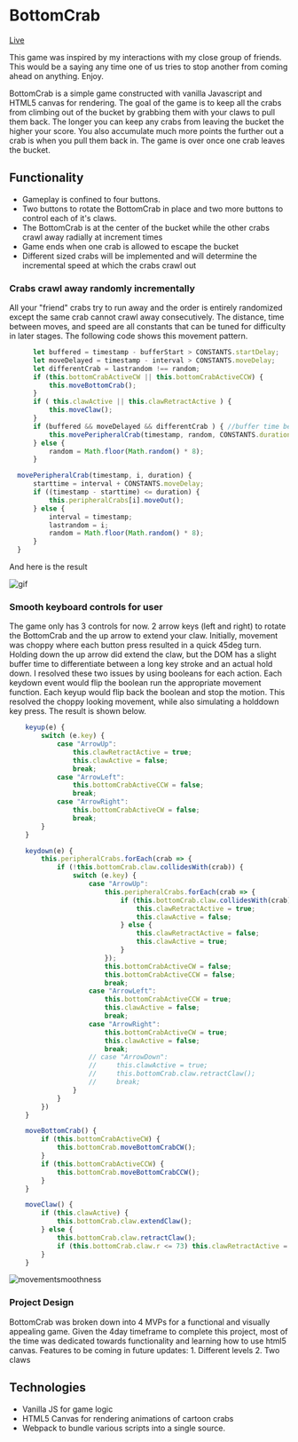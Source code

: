 # BottomCrab

[Live](https://kallmeehkev.github.io/BottomCrab/)

This game was inspired by my interactions with my close group of friends.  This would be a saying any time one of us tries to stop another from coming ahead on anything. Enjoy.

BottomCrab is a simple game constructed with vanilla Javascript and HTML5 canvas for rendering. The goal of the game is to keep all the crabs from climbing out of the bucket by grabbing them with your claws to pull them back. The longer you can keep any crabs from leaving the bucket the higher your score. You also accumulate much more points the further out a crab is when you pull them back in. The game is over once one crab leaves the bucket.

## Functionality
* Gameplay is confined to four buttons.  
* Two buttons to rotate the BottomCrab in place and two more buttons to control each of it's claws.
* The BottomCrab is at the center of the bucket while the other crabs crawl away radially at increment times
* Game ends when one crab is allowed to escape the bucket
* Different sized crabs will be implemented and will determine the incremental speed at which the crabs crawl out

### Crabs crawl away randomly incrementally

All your "friend" crabs try to run away and the order is entirely randomized except the same crab cannot crawl away consecutively.  The distance, time between moves, and speed are all constants that can be tuned for difficulty in later stages.  The following code shows this movement pattern.

```js
      let buffered = timestamp - bufferStart > CONSTANTS.startDelay;
      let moveDelayed = timestamp - interval > CONSTANTS.moveDelay;
      let differentCrab = lastrandom !== random;
      if (this.bottomCrabActiveCW || this.bottomCrabActiveCCW) {
          this.moveBottomCrab();
      }
      if ( this.clawActive || this.clawRetractActive ) {
          this.moveClaw();
      }
      if (buffered && moveDelayed && differentCrab ) { //buffer time before crabs start moving out
          this.movePeripheralCrab(timestamp, random, CONSTANTS.duration);
      } else {
          random = Math.floor(Math.random() * 8);
      }
```
```js
  movePeripheralCrab(timestamp, i, duration) {
      starttime = interval + CONSTANTS.moveDelay;
      if ((timestamp - starttime) <= duration) {
          this.peripheralCrabs[i].moveOut();
      } else {
          interval = timestamp;
          lastrandom = i;
          random = Math.floor(Math.random() * 8);
      }
  }
```
And here is the result

![gif](https://media.giphy.com/media/Thw9wdihkhkZosbg5D/giphy.gif)

### Smooth keyboard controls for user

The game only has 3 controls for now.  2 arrow keys (left and right) to rotate the BottomCrab and the up arrow to extend your claw.  Initially, movement was choppy where each button press resulted in a quick 45deg turn.  Holding down the up arrow did extend the claw, but the DOM has a slight buffer time to differentiate between a long key stroke and an actual hold down.  I resolved these two issues by using booleans for each action.  Each keydown event would flip the boolean run the appropriate movement function.  Each keyup would flip back the boolean and stop the motion.  This resolved the choppy looking movement, while also simulating a holddown key press.  The result is shown below.
```js
    keyup(e) {
        switch (e.key) {
            case "ArrowUp":
                this.clawRetractActive = true;
                this.clawActive = false;
                break;
            case "ArrowLeft":
                this.bottomCrabActiveCCW = false;
                break;
            case "ArrowRight":
                this.bottomCrabActiveCW = false;
                break;
        }
    }

    keydown(e) {
        this.peripheralCrabs.forEach(crab => {
            if (!this.bottomCrab.claw.collidesWith(crab)) {
                switch (e.key) {
                    case "ArrowUp":
                        this.peripheralCrabs.forEach(crab => {
                            if (this.bottomCrab.claw.collidesWith(crab)) {
                                this.clawRetractActive = true;
                                this.clawActive = false;
                            } else {
                                this.clawRetractActive = false;
                                this.clawActive = true;
                            }
                        }); 
                        this.bottomCrabActiveCW = false;
                        this.bottomCrabActiveCCW = false;
                        break;
                    case "ArrowLeft":
                        this.bottomCrabActiveCCW = true;
                        this.clawActive = false;
                        break;
                    case "ArrowRight":
                        this.bottomCrabActiveCW = true;
                        this.clawActive = false;
                        break;
                    // case "ArrowDown":
                    //     this.clawActive = true;
                    //     this.bottomCrab.claw.retractClaw();
                    //     break;
                }
            }
        })
    }
```
```js
    moveBottomCrab() {
        if (this.bottomCrabActiveCW) {
            this.bottomCrab.moveBottomCrabCW();
        }
        if (this.bottomCrabActiveCCW) {
            this.bottomCrab.moveBottomCrabCCW();
        }
    }

    moveClaw() {
        if (this.clawActive) {
            this.bottomCrab.claw.extendClaw();
        } else {
            this.bottomCrab.claw.retractClaw();
            if (this.bottomCrab.claw.r <= 73) this.clawRetractActive = false;
        }
    }
```
![movementsmoothness](https://media.giphy.com/media/VfzHlOZEpEEhIbkd34/giphy.gif)

### Project Design
BottomCrab was broken down into 4 MVPs for a functional and visually appealing game.  Given the 4day timeframe to complete this project, most of the time was dedicated towards functionality and learning how to use html5 canvas.  Features to be coming in future updates: 1.  Different levels  2. Two claws

## Technologies

* Vanilla JS for game logic
* HTML5 Canvas for rendering animations of cartoon crabs
* Webpack to bundle various scripts into a single source.

